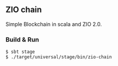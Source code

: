 ## ZIO chain

Simple Blockchain in scala and ZIO 2.0.

### Build & Run

```
$ sbt stage
$ ./target/universal/stage/bin/zio-chain
```